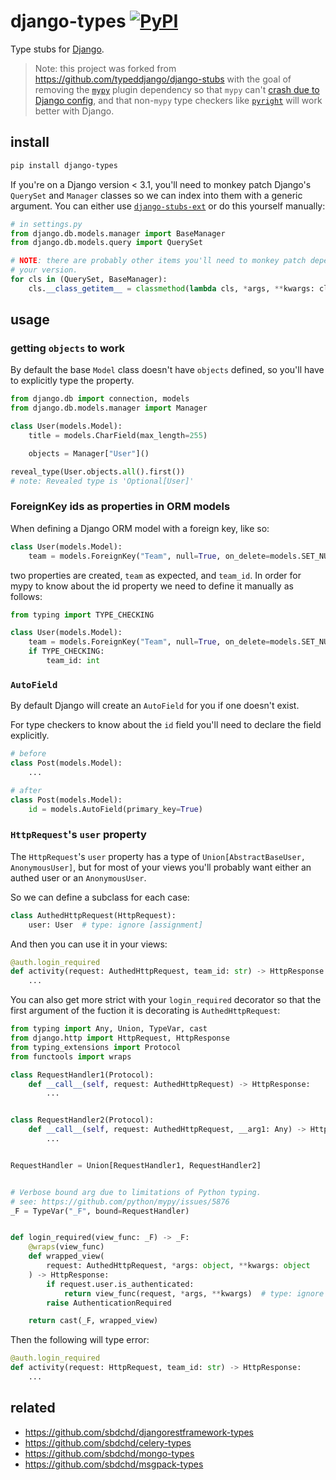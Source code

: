 # django-types [![PyPI](https://img.shields.io/pypi/v/django-types.svg)](https://pypi.org/project/django-types/)

Type stubs for [Django](https://www.djangoproject.com).

> Note: this project was forked from
> <https://github.com/typeddjango/django-stubs> with the goal of removing the
> [`mypy`](https://github.com/python/mypy) plugin dependency so that `mypy`
> can't [crash due to Django
> config](https://github.com/typeddjango/django-stubs/issues/318), and that
> non-`mypy` type checkers like
> [`pyright`](https://github.com/microsoft/pyright) will work better with
> Django.

## install

```bash
pip install django-types
```

If you're on a Django version < 3.1, you'll need to monkey patch Django's
`QuerySet` and `Manager` classes so we can index into them with a generic
argument. You can either use [`django-stubs-ext`](https://pypi.org/project/django-stubs-ext/) or do this yourself manually:

```python
# in settings.py
from django.db.models.manager import BaseManager
from django.db.models.query import QuerySet

# NOTE: there are probably other items you'll need to monkey patch depending on
# your version.
for cls in (QuerySet, BaseManager):
    cls.__class_getitem__ = classmethod(lambda cls, *args, **kwargs: cls)  # type: ignore [attr-defined]
```

## usage

### getting `objects` to work

By default the base `Model` class doesn't have `objects` defined, so you'll
have to explicitly type the property.

```python
from django.db import connection, models
from django.db.models.manager import Manager

class User(models.Model):
    title = models.CharField(max_length=255)

    objects = Manager["User"]()

reveal_type(User.objects.all().first())
# note: Revealed type is 'Optional[User]'
```

### ForeignKey ids as properties in ORM models

When defining a Django ORM model with a foreign key, like so:

```python
class User(models.Model):
    team = models.ForeignKey("Team", null=True, on_delete=models.SET_NULL)
```

two properties are created, `team` as expected, and `team_id`. In order for
mypy to know about the id property we need to define it manually as follows:

```python
from typing import TYPE_CHECKING

class User(models.Model):
    team = models.ForeignKey("Team", null=True, on_delete=models.SET_NULL)
    if TYPE_CHECKING:
        team_id: int
```

### `AutoField`

By default Django will create an `AutoField` for you if one doesn't exist.

For type checkers to know about the `id` field you'll need to declare the
field explicitly.

```python
# before
class Post(models.Model):
    ...

# after
class Post(models.Model):
    id = models.AutoField(primary_key=True)
```

### `HttpRequest`'s `user` property

The `HttpRequest`'s `user` property has a type of `Union[AbstractBaseUser, AnonymousUser]`,
but for most of your views you'll probably want either an authed user or an
`AnonymousUser`.

So we can define a subclass for each case:

```python
class AuthedHttpRequest(HttpRequest):
    user: User  # type: ignore [assignment]
```

And then you can use it in your views:

```python
@auth.login_required
def activity(request: AuthedHttpRequest, team_id: str) -> HttpResponse:
    ...
```

You can also get more strict with your `login_required` decorator so that the
first argument of the fuction it is decorating is `AuthedHttpRequest`:

```python
from typing import Any, Union, TypeVar, cast
from django.http import HttpRequest, HttpResponse
from typing_extensions import Protocol
from functools import wraps

class RequestHandler1(Protocol):
    def __call__(self, request: AuthedHttpRequest) -> HttpResponse:
        ...


class RequestHandler2(Protocol):
    def __call__(self, request: AuthedHttpRequest, __arg1: Any) -> HttpResponse:
        ...


RequestHandler = Union[RequestHandler1, RequestHandler2]


# Verbose bound arg due to limitations of Python typing.
# see: https://github.com/python/mypy/issues/5876
_F = TypeVar("_F", bound=RequestHandler)


def login_required(view_func: _F) -> _F:
    @wraps(view_func)
    def wrapped_view(
        request: AuthedHttpRequest, *args: object, **kwargs: object
    ) -> HttpResponse:
        if request.user.is_authenticated:
            return view_func(request, *args, **kwargs)  # type: ignore [call-arg]
        raise AuthenticationRequired

    return cast(_F, wrapped_view)
```

Then the following will type error:

```python
@auth.login_required
def activity(request: HttpRequest, team_id: str) -> HttpResponse:
    ...
```

## related

- <https://github.com/sbdchd/djangorestframework-types>
- <https://github.com/sbdchd/celery-types>
- <https://github.com/sbdchd/mongo-types>
- <https://github.com/sbdchd/msgpack-types>
